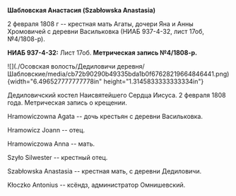 **Шабловская Анастасия (Szabłowska Anastasia)**

2 февраля 1808 г -- крестная мать Агаты, дочери Яна и Анны Хромовичей с
деревни Васильковка (НИАБ 937-4-32, лист 17об, №4/1808-р).

**НИАБ 937-4-32:** Лист 17об. **Метрическая запись №4/1808-р.**

![](./Осовская волость/Дедиловичи деревня/Шабловские/media/cb72b90290b49335bda1b0f67628219664846441.png){width="6.496527777777778in"
height="1.3145833333333334in"}

Дедиловичский костел Наисвятейшего Сердца Иисуса. 2 февраля 1808 года.
Метрическая запись о крещении.

Hramowiczowna Agata -- дочь крестьян с деревни Васильковка.

Hramowicz Joann -- отец.

Hramowiczowa Anna -- мать.

Szyło Silwester -- крестный отец.

Szabłowska Anastasia -- крестная мать, с деревни Дедиловичи.

Kłoczko Antonius -- ксёндз, администратор Омнишевский.
